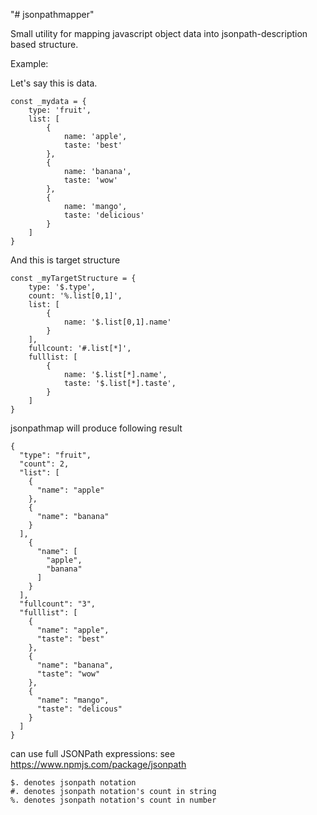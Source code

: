 "# jsonpathmapper" 

Small utility for mapping javascript object data into jsonpath-description based structure.

Example:

Let's say this is data.
~~~
const _mydata = {
    type: 'fruit',
    list: [
        {
            name: 'apple',
            taste: 'best'
        },
        {
            name: 'banana',
            taste: 'wow'
        },
        {
            name: 'mango',
            taste: 'delicious'
        }
    ]
}
~~~

And this is target structure
~~~
const _myTargetStructure = {
    type: '$.type',
    count: '%.list[0,1]',
    list: [
        {
            name: '$.list[0,1].name'
        }
    ],
    fullcount: '#.list[*]',
    fulllist: [
        {
            name: '$.list[*].name',
            taste: '$.list[*].taste',
        }
    ]
}
~~~

jsonpathmap will produce following result

~~~
{
  "type": "fruit",
  "count": 2,
  "list": [
    {
      "name": "apple"
    },
    {
      "name": "banana"
    }
  ],
    {
      "name": [
        "apple",
        "banana"
      ]
    }
  ],
  "fullcount": "3",
  "fulllist": [
    {
      "name": "apple",
      "taste": "best"
    },
    {
      "name": "banana",
      "taste": "wow"
    },
    {
      "name": "mango",
      "taste": "delicous"
    }
  ]
}
~~~

can use full JSONPath expressions: see https://www.npmjs.com/package/jsonpath

```
$. denotes jsonpath notation
#. denotes jsonpath notation's count in string
%. denotes jsonpath notation's count in number
```